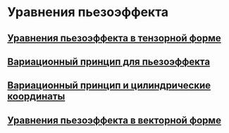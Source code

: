 # Уравнения пьезоэффекта

## [Уравнения пьезоэффекта в тензорной форме](.\piezoeffect_tensors_and_equations.md)
## [Вариационный принцип для пьезоэффекта](.\piezoeffect_variations.md)
## [Вариационный принцип и цилиндрические координаты](.\piezoeffect_variations_in_cylindrical_coordinates.md)
## [Уравнения пьезоэффекта в векторной форме](.\piezoeffect_equations_in_vector_form.md)




